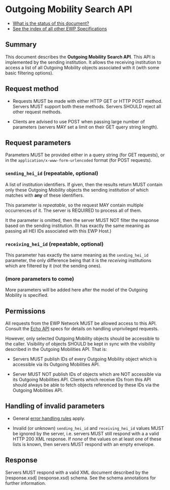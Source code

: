 Outgoing Mobility Search API
============================

* [What is the status of this document?][statuses]
* [See the index of all other EWP Specifications][develhub]


Summary
-------

This document describes the **Outgoing Mobility Search API**. This API is
implemented by the sending institution. It allows the receiving institution to
access a list of all Outgoing Mobility objects associated with it (with some
basic filtering options).


Request method
--------------

 * Requests MUST be made with either HTTP GET or HTTP POST method. Servers MUST
   support both these methods. Servers SHOULD reject all other request methods.

 * Clients are advised to use POST when passing large number of parameters
   (servers MAY set a limit on their GET query string length).


Request parameters
------------------

Parameters MUST be provided either in a query string (for GET requests), or in
the `application/x-www-form-urlencoded` format (for POST requests).


### `sending_hei_id` (repeatable, optional)

A list of institution identifiers. If given, then the results return MUST
contain only these Outgoing Mobility objects the sending institution of which
matches with **any** of these identifiers.

This parameter is *repeatable*, so the request MAY contain multiple occurrences
of it. The server is REQUIRED to process all of them.

It the parameter is omitted, then the server MUST NOT filter the response based
on the sending institution. (It has exactly the same meaning as passing all HEI
IDs associated with this EWP Host.)


### `receiving_hei_id` (repeatable, optional)

This parameter has exactly the same meaning as the `sending_hei_id` parameter,
the only difference being that it is the *receiving* institutions which are
filtered by it (not the sending ones).


### (more parameters to come)

More parameters will be added here after the model of the Outgoing Mobility
is specified.


Permissions
-----------

All requests from the EWP Network MUST be allowed access to this API. Consult
the [Echo API][echo] specs for details on handling unprivileged requests.

However, only selected Outgoing Mobility objects should be accessible to the
caller. Visibility of objects SHOULD be kept in sync with the visibility
described in the Outgoing Mobilities API. That is:

 * Servers MUST publish IDs of every Outgoing Mobility object which is
   accessible via its Outgoing Mobilities API.

 * Server MUST NOT publish IDs of objects which are NOT accessible via its
   Outgoing Mobilities API. Clients which receive IDs from this API should
   always be able to fetch objects referenced by these IDs via the Outgoing
   Mobilities API.


Handling of invalid parameters
------------------------------

 * General [error handling rules][error-handling] apply.

 * Invalid (or unknown) `sending_hei_id` and `receiving_hei_id` values MUST be
   ignored by the server, i.e. servers MUST still respond with a a valid HTTP
   200 XML response. If *none* of the values on at least one of these lists is
   known, then servers MUST respond with an empty envelope.


Response
--------

Servers MUST respond with a valid XML document described by the [response.xsd]
(response.xsd) schema. See the schema annotations for further information.


[develhub]: http://developers.erasmuswithoutpaper.eu/
[statuses]: https://github.com/erasmus-without-paper/ewp-specs-management#statuses
[registry-spec]: https://github.com/erasmus-without-paper/ewp-specs-api-registry
[discovery-api]: https://github.com/erasmus-without-paper/ewp-specs-api-discovery
[echo]: https://github.com/erasmus-without-paper/ewp-specs-api-echo
[error-handling]: https://github.com/erasmus-without-paper/ewp-specs-architecture#error-handling
[institutions-api]: https://github.com/erasmus-without-paper/ewp-specs-api-institutions
